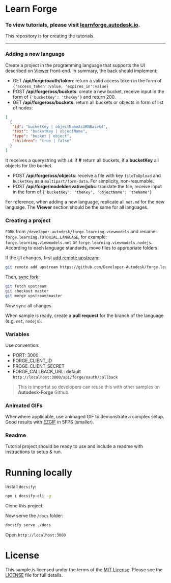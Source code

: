 # Learn Forge

### To view tutorials, please visit [learnforge.autodesk.io](http://learnforge.autodesk.io). 

This repository is for creating the tutorials.

***********

### Adding a new language

Create a project in the programming language that supports the UI described on [Viewer](viewer/readme.md) front-end. In summary, the back should implement:

 - GET **/api/forge/oauth/token**: return a valid access token in the form of `{'access_token':value, 'expires_in':value}`
 - POST **/api/forge/oss/buckets**: create a new bucket, receive input in the form of `{'bucketKey': 'theKey'}` and return 200.
 - GET **/api/forge/oss/buckets**: return all buckets or objects in form of list of nodes: 

```json
[
  {
   "id": "bucketKey | objectNameAsURNBase64",
   "text": "bucketKey | objectName",
   "type": "bucket | object",
   "children": "true | false"
  }
]
```
It receives a querystring with `id`: if **#** return all buckets, if a **bucketKey** all objects for the bucket.

 - POST **/api/forge/oss/objects**: receive a file with key `fileToUpload` and `bucketKey` as a `multipart/form-data`. For simplicity, non-resumable.
 - POST **/api/forge/modelderivative/jobs**: translate the file, receive input in the form of `{'bucketKey': 'theKey', 'objectName': 'theName'}`

For reference, when adding a new language, replicate all `net.md` for the new language. The **Viewer** section should be the same for all languages.

### Creating a project

`FORK` from `/developer-autodesk/forge.learning.viewmodels` and rename: `forge.learning.TUTORIAL.LANGUAGE`, for example: `forge.learning.viewmodels.net` or `forge.learning.viewmodels.nodejs`. According to each language standards, move files to appropriate folders.

If the UI changes, first [add remote upstream](https://help.github.com/articles/configuring-a-remote-for-a-fork/):

```bash
git remote add upstream https://github.com/Developer-Autodesk/forge.learning.viewmodels
```

Then, [sync fork](https://help.github.com/articles/syncing-a-fork/):

```bash
git fetch upstream
git checkout master
git merge upstream/master
```

Now sync all changes.

When sample is ready, create a **pull request** for the branch of the language (e.g. `net`, `nodejs`). 

### Variables

Use convention:

- PORT: 3000
- FORGE\_CLIENT\_ID
- FROGE\_CLIENT\_SECRET
- FORGE\_CALLBACK\_URL: default `http://localhost:3000/api/forge/oauth/callback`

> This is importat so developers can reuse this with other samples on **Autodesk-Forge** Github.

### Animated GIFs

Whenwhere applicable, use animaged GIF to demonstrate a complex setup. Good results with [EZGIF](https://ezgif.com/video-to-gif) in 5FPS (smaller).

### Readme

Tutorial project should be ready to use and include a readme with instructions to setup & run.

# Running locally

Install `docsify`:

```bash
npm i docsify-cli -g
```

Clone this project.

Now serve the `/docs` folder:

```bash
docsify serve ./docs
```

Open `http://localhost:3000`

# License

This sample is licensed under the terms of the [MIT License](http://opensource.org/licenses/MIT). Please see the [LICENSE](LICENSE) file for full details.